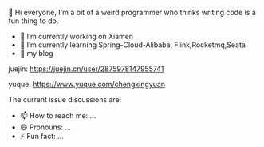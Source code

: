 👋 Hi everyone, I'm a bit of a weird programmer who thinks writing code is a fun thing to do.

- 🔭 I’m currently working on Xiamen
- 🌱 I’m currently learning Spring-Cloud-Alibaba, Flink,Rocketmq,Seata
- 👯 my blog

juejin: https://juejin.cn/user/2875978147955741

yuque: https://www.yuque.com/chengxingyuan

The current issue discussions are:

- 📫 How to reach me: ...
- 😄 Pronouns: ...
- ⚡ Fun fact: ...
